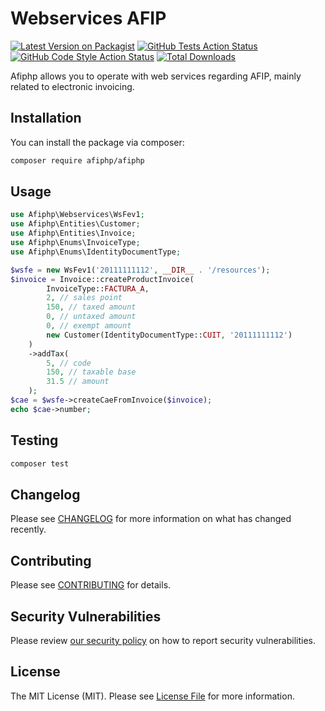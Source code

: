 # Webservices AFIP

[![Latest Version on Packagist](https://img.shields.io/packagist/v/afiphp/afiphp.svg?style=flat-square)](https://packagist.org/packages/afiphp/afiphp)
[![GitHub Tests Action Status](https://img.shields.io/github/workflow/status/afiphp/afiphp/run-tests?label=tests)](https://github.com/afiphp/afiphp/actions?query=workflow%3ATests+branch%3Amaster)
[![GitHub Code Style Action Status](https://img.shields.io/github/workflow/status/afiphp/afiphp/Check%20&%20fix%20styling?label=code%20style)](https://github.com/afiphp/afiphp/actions?query=workflow%3A"Check+%26+fix+styling"+branch%3Amaster)
[![Total Downloads](https://img.shields.io/packagist/dt/afiphp/afiphp.svg?style=flat-square)](https://packagist.org/packages/afiphp/afiphp)

Afiphp allows you to operate with web services regarding AFIP, mainly related to electronic invoicing.

## Installation

You can install the package via composer:

```bash
composer require afiphp/afiphp
```

## Usage

```php
use Afiphp\Webservices\WsFev1;
use Afiphp\Entities\Customer;
use Afiphp\Entities\Invoice;
use Afiphp\Enums\InvoiceType;
use Afiphp\Enums\IdentityDocumentType;

$wsfe = new WsFev1('20111111112', __DIR__ . '/resources');
$invoice = Invoice::createProductInvoice(
        InvoiceType::FACTURA_A,
        2, // sales point
        150, // taxed amount
        0, // untaxed amount
        0, // exempt amount
        new Customer(IdentityDocumentType::CUIT, '20111111112')
    )
    ->addTax(
        5, // code
        150, // taxable base
        31.5 // amount
    );
$cae = $wsfe->createCaeFromInvoice($invoice);
echo $cae->number;
```

## Testing

```bash
composer test
```

## Changelog

Please see [CHANGELOG](CHANGELOG.md) for more information on what has changed recently.

## Contributing

Please see [CONTRIBUTING](.github/CONTRIBUTING.md) for details.

## Security Vulnerabilities

Please review [our security policy](../../security/policy) on how to report security vulnerabilities.

## License

The MIT License (MIT). Please see [License File](LICENSE.md) for more information.

